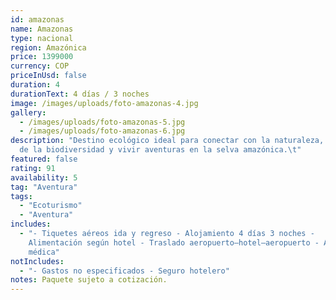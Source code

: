 ```yaml
---
id: amazonas
name: Amazonas
type: nacional
region: Amazónica
price: 1399000
currency: COP
priceInUsd: false
duration: 4
durationText: 4 días / 3 noches
image: /images/uploads/foto-amazonas-4.jpg
gallery:
  - /images/uploads/foto-amazonas-5.jpg
  - /images/uploads/foto-amazonas-6.jpg
description: "Destino ecológico ideal para conectar con la naturaleza, disfrutar
  de la biodiversidad y vivir aventuras en la selva amazónica.\t"
featured: false
rating: 91
availability: 5
tag: "Aventura"
tags:
  - "Ecoturismo"
  - "Aventura"
includes:
  - "- Tiquetes aéreos ida y regreso - Alojamiento 4 días 3 noches -
    Alimentación según hotel - Traslado aeropuerto–hotel–aeropuerto - Asistencia
    médica"
notIncludes:
  - "- Gastos no especificados - Seguro hotelero"
notes: Paquete sujeto a cotización.
---
```

